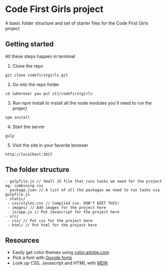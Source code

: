 # Code First Girls project

A basic folder structure and set of starter files for the Code First Girls project

## Getting started

All these steps happen in terminal

1. Clone the repo

```
git clone codefirstgirls.git
```

2. Go into the repo folder

```
cd [wherever you put it]/codefirstgirls
```

3. Run npm install to install all the node modules you'll need to run the project

```
npm install
```

4. Start the server

```
gulp
```

5. Visit the site in your favorite browser

```
http://localhost:2017
```
## The folder structure

```
- gulpfile.js // Small JS file that runs tasks we need for the project eg: combining css
- package.json // A list of all the packages we need to run tasks via gulpfile.js
- static/
 - css/styles.css // Compiled css. DON'T EDIT THIS!
 - images/ // Add images for the project here
 - js/app.js // Put Javascript for the project here
- src/
 - css/ // Put css for the project here
 - html/ // Put html for the project here
```

## Resources

- Easily get color themes using [color.adobe.com](https://color.adobe.com/Tropical-Vacation-2013-color-theme-2218684/?showPublished=true)
- Pick a font with [Google fonts](https://fonts.google.com)
- Look up CSS, Javascript and HTML with [MDN](https://developer.mozilla.org/en-US/)
